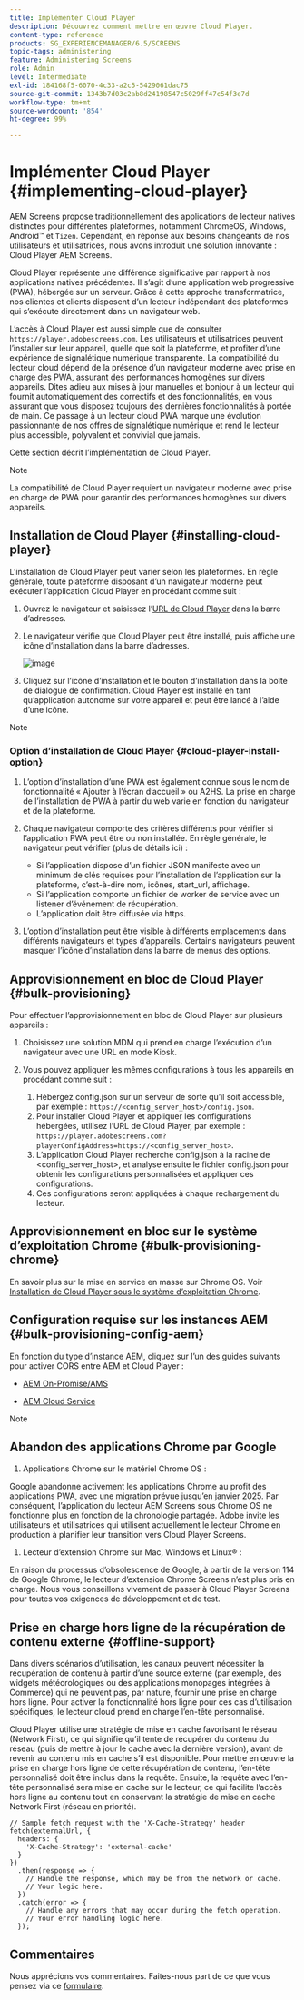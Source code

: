 ```yaml
---
title: Implémenter Cloud Player
description: Découvrez comment mettre en œuvre Cloud Player.
content-type: reference
products: SG_EXPERIENCEMANAGER/6.5/SCREENS
topic-tags: administering
feature: Administering Screens
role: Admin
level: Intermediate
exl-id: 184168f5-6070-4c33-a2c5-5429061dac75
source-git-commit: 1343b7d03c2ab8d24198547c5029ff47c54f3e7d
workflow-type: tm+mt
source-wordcount: '854'
ht-degree: 99%

---
```


# Implémenter Cloud Player {#implementing-cloud-player}

AEM Screens propose traditionnellement des applications de lecteur natives distinctes pour différentes plateformes, notamment ChromeOS, Windows, Android™ et `Tizen`. Cependant, en réponse aux besoins changeants de nos utilisateurs et utilisatrices, nous avons introduit une solution innovante : Cloud Player AEM Screens.

Cloud Player représente une différence significative par rapport à nos applications natives précédentes. Il s’agit d’une application web progressive (PWA), hébergée sur un serveur. Grâce à cette approche transformatrice, nos clientes et clients disposent d’un lecteur indépendant des plateformes qui s’exécute directement dans un navigateur web.

L’accès à Cloud Player est aussi simple que de consulter `https://player.adobescreens.com`. Les utilisateurs et utilisatrices peuvent l’installer sur leur appareil, quelle que soit la plateforme, et profiter d’une expérience de signalétique numérique transparente. La compatibilité du lecteur cloud dépend de la présence d’un navigateur moderne avec prise en charge des PWA, assurant des performances homogènes sur divers appareils. Dites adieu aux mises à jour manuelles et bonjour à un lecteur qui fournit automatiquement des correctifs et des fonctionnalités, en vous assurant que vous disposez toujours des dernières fonctionnalités à portée de main. Ce passage à un lecteur cloud PWA marque une évolution passionnante de nos offres de signalétique numérique et rend le lecteur plus accessible, polyvalent et convivial que jamais.

Cette section décrit l’implémentation de Cloud Player.

>[!NOTE]
>
>La compatibilité de Cloud Player requiert un navigateur moderne avec prise en charge de PWA pour garantir des performances homogènes sur divers appareils.

## Installation de Cloud Player {#installing-cloud-player}

L’installation de Cloud Player peut varier selon les plateformes. En règle générale, toute plateforme disposant d’un navigateur moderne peut exécuter l’application Cloud Player en procédant comme suit :

1. Ouvrez le navigateur et saisissez l’[URL de Cloud Player](https://player.adobescreens.com/content/dam/universal-player/firmware.html) dans la barre d’adresses.
1. Le navigateur vérifie que Cloud Player peut être installé, puis affiche une icône d’installation dans la barre d’adresses.

   ![image](/help/user-guide/assets/cloud-player-install.png)

1. Cliquez sur l’icône d’installation et le bouton d’installation dans la boîte de dialogue de confirmation. Cloud Player est installé en tant qu’application autonome sur votre appareil et peut être lancé à l’aide d’une icône.

>[!NOTE]
>
>### Option d’installation de Cloud Player {#cloud-player-install-option}
>
>1. L’option d’installation d’une PWA est également connue sous le nom de fonctionnalité « Ajouter à l’écran d’accueil » ou A2HS. La prise en charge de l’installation de PWA à partir du web varie en fonction du navigateur et de la plateforme.
>1. Chaque navigateur comporte des critères différents pour vérifier si l’application PWA peut être ou non installée. En règle générale, le navigateur peut vérifier (plus de détails ici) :
>
>    * Si l’application dispose d’un fichier JSON manifeste avec un minimum de clés requises pour l’installation de l’application sur la plateforme, c’est-à-dire nom, icônes, start_url, affichage.
>    * Si l’application comporte un fichier de worker de service avec un listener d’événement de récupération.
>    * L’application doit être diffusée via https.
>
>1. L’option d’installation peut être visible à différents emplacements dans différents navigateurs et types d’appareils. Certains navigateurs peuvent masquer l’icône d’installation dans la barre de menus des options.

## Approvisionnement en bloc de Cloud Player {#bulk-provisioning}

Pour effectuer l’approvisionnement en bloc de Cloud Player sur plusieurs appareils :

1. Choisissez une solution MDM qui prend en charge l’exécution d’un navigateur avec une URL en mode Kiosk.
1. Vous pouvez appliquer les mêmes configurations à tous les appareils en procédant comme suit :

   1. Hébergez config.json sur un serveur de sorte qu’il soit accessible, par exemple : `https://<config_server_host>/config.json`.
   1. Pour installer Cloud Player et appliquer les configurations hébergées, utilisez l’URL de Cloud Player, par exemple : `https://player.adobescreens.com?playerConfigAddress=https://<config_server_host>`.
   1. L’application Cloud Player recherche config.json à la racine de &lt;config_server_host>, et analyse ensuite le fichier config.json pour obtenir les configurations personnalisées et appliquer ces configurations.
   1. Ces configurations seront appliquées à chaque rechargement du lecteur.

## Approvisionnement en bloc sur le système d’exploitation Chrome {#bulk-provisioning-chrome}

En savoir plus sur la mise en service en masse sur Chrome OS. Voir [Installation de Cloud Player sous le système d’exploitation Chrome](https://main--screens-franklin-documentation--hlxscreens.hlx.live/updates/cloud-player/guides/chromeos-install-cloud-player). <!-- `https://www.adobe.com/go/aem_screens_cloud_player_fr` -->

## Configuration requise sur les instances AEM {#bulk-provisioning-config-aem}

En fonction du type d’instance AEM, cliquez sur l’un des guides suivants pour activer CORS entre AEM et Cloud Player :

* [AEM On-Promise/AMS](https://main--screens-franklin-documentation--hlxscreens.hlx.live/updates/cloud-player/guides/cors-settings-aem-onpremandams) <!-- `https://www.adobe.com/go/aem_screens_cors_ams_fr` -->

* [AEM Cloud Service](https://main--screens-franklin-documentation--hlxscreens.hlx.live/updates/cloud-player/guides/cors-settings-aem-cs) <!-- `https://www.adobe.com/go/aem_screens_cors_aemaacs_fr` -->


>[!NOTE]
>
>## Abandon des applications Chrome par Google
>
>1. Applications Chrome sur le matériel Chrome OS :
>
>   Google abandonne activement les applications Chrome au profit des applications PWA, avec une migration prévue jusqu’en janvier 2025. Par conséquent, l’application du lecteur AEM Screens sous Chrome OS ne fonctionne plus en fonction de la chronologie partagée. Adobe invite les utilisateurs et utilisatrices qui utilisent actuellement le lecteur Chrome en production à planifier leur transition vers Cloud Player Screens.
>
>1. Lecteur d’extension Chrome sur Mac, Windows et Linux® :
>
>   En raison du processus d’obsolescence de Google, à partir de la version 114 de Google Chrome, le lecteur d’extension Chrome Screens n’est plus pris en charge. Nous vous conseillons vivement de passer à Cloud Player Screens pour toutes vos exigences de développement et de test.

## Prise en charge hors ligne de la récupération de contenu externe {#offline-support}

Dans divers scénarios d’utilisation, les canaux peuvent nécessiter la récupération de contenu à partir d’une source externe (par exemple, des widgets météorologiques ou des applications monopages intégrées à Commerce) qui ne peuvent pas, par nature, fournir une prise en charge hors ligne. Pour activer la fonctionnalité hors ligne pour ces cas d’utilisation spécifiques, le lecteur cloud prend en charge l’en-tête personnalisé.

Cloud Player utilise une stratégie de mise en cache favorisant le réseau (Network First), ce qui signifie qu’il tente de récupérer du contenu du réseau (puis de mettre à jour le cache avec la dernière version), avant de revenir au contenu mis en cache s’il est disponible. Pour mettre en œuvre la prise en charge hors ligne de cette récupération de contenu, l’en-tête personnalisé doit être inclus dans la requête. Ensuite, la requête avec l’en-tête personnalisé sera mise en cache sur le lecteur, ce qui facilite l’accès hors ligne au contenu tout en conservant la stratégie de mise en cache Network First (réseau en priorité).

```
// Sample fetch request with the 'X-Cache-Strategy' header
fetch(externalUrl, {
  headers: {
    'X-Cache-Strategy': 'external-cache'
  }
})
  .then(response => {
    // Handle the response, which may be from the network or cache.
    // Your logic here.
  })
  .catch(error => {
    // Handle any errors that may occur during the fetch operation.
    // Your error handling logic here.
  }); 
```

## Commentaires

Nous apprécions vos commentaires. Faites-nous part de ce que vous pensez via ce [formulaire](https://forms.office.com/pages/responsepage.aspx?id=Wht7-jR7h0OUrtLBeN7O4TFE0b_GjstOj6I1uGs9vLpURVdWWklQQTZZRTFVNEhRVlBWWldMWlJXOC4u).

